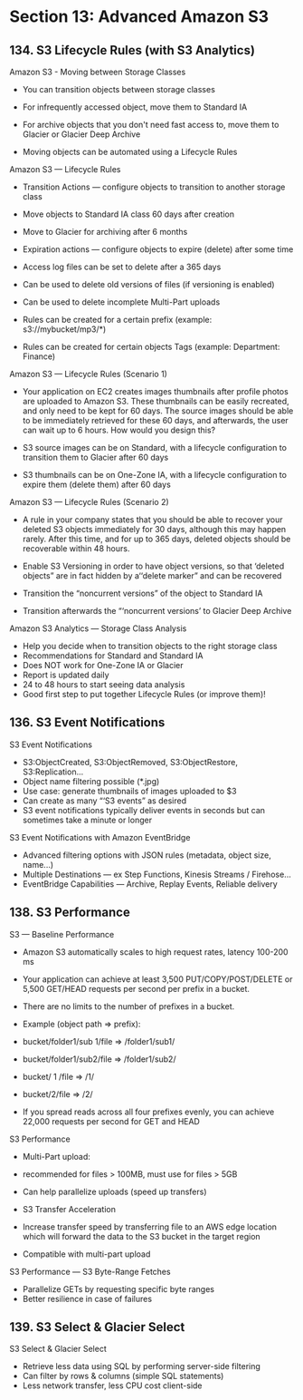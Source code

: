 # Section 13: Advanced Amazon S3

## 134. S3 Lifecycle Rules (with S3 Analytics)

Amazon S3 - Moving between Storage Classes

- You can transition objects between storage classes

- For infrequently accessed object, move them to Standard IA

- For archive objects that you don't need fast access to, move them to Glacier or Glacier Deep Archive

- Moving objects can be automated using a Lifecycle Rules

Amazon S3 — Lifecycle Rules

- Transition Actions — configure objects to transition to another storage class
 - Move objects to Standard IA class 60 days after creation
 - Move to Glacier for archiving after 6 months

- Expiration actions — configure objects to expire (delete) after some time
 - Access log files can be set to delete after a 365 days
 - Can be used to delete old versions of files (if versioning is enabled)
 - Can be used to delete incomplete Multi-Part uploads

- Rules can be created for a certain prefix (example: s3://mybucket/mp3/*)
- Rules can be created for certain objects Tags (example: Department: Finance)

Amazon S3 — Lifecycle Rules (Scenario 1)

- Your application on EC2 creates images thumbnails after profile photos are uploaded to Amazon S3. These thumbnails can be easily recreated, and only need to be kept for 60 days. The source images should be able to be immediately retrieved for these 60 days, and afterwards, the user can wait up to 6 hours. How would you design this?

- S3 source images can be on Standard, with a lifecycle configuration to transition them to Glacier after 60 days

- S3 thumbnails can be on One-Zone IA, with a lifecycle configuration to expire them (delete them) after 60 days

Amazon S3 — Lifecycle Rules (Scenario 2)

- A rule in your company states that you should be able to recover your deleted S3 objects immediately for 30 days, although this may happen rarely. After this time, and for up to 365 days, deleted objects should be recoverable within 48 hours.

- Enable S3 Versioning in order to have object versions, so that ‘deleted objects” are in fact hidden by a‘‘delete marker” and can be recovered
- Transition the “noncurrent versions” of the object to Standard IA
- Transition afterwards the “‘noncurrent versions’ to Glacier Deep Archive

Amazon S3 Analytics — Storage Class Analysis

- Help you decide when to transition objects to the right storage class
- Recommendations for Standard and Standard IA
 - Does NOT work for One-Zone IA or Glacier
- Report is updated daily
- 24 to 48 hours to start seeing data analysis
- Good first step to put together Lifecycle Rules (or improve them)!

## 136. S3 Event Notifications

S3 Event Notifications

- S3:ObjectCreated, S3:ObjectRemoved, S3:ObjectRestore, S3:Replication...
- Object name filtering possible (*.jpg)
- Use case: generate thumbnails of images uploaded to $3
- Can create as many “‘S3 events” as desired
- S3 event notifications typically deliver events in seconds but can sometimes take a minute or longer

S3 Event Notifications with Amazon EventBridge

- Advanced filtering options with JSON rules (metadata, object size, name...)
- Multiple Destinations — ex Step Functions, Kinesis Streams / Firehose...
- EventBridge Capabilities — Archive, Replay Events, Reliable delivery

## 138. S3 Performance

S3 — Baseline Performance

- Amazon S3 automatically scales to high request rates, latency 100-200 ms
- Your application can achieve at least 3,500 PUT/COPY/POST/DELETE or 5,500 GET/HEAD requests per second per prefix in a bucket.
- There are no limits to the number of prefixes in a bucket.
- Example (object path => prefix):
 - bucket/folder1/sub 1/file => /folder1/sub1/
 - bucket/folder1/sub2/file => /folder1/sub2/
 - bucket/ 1 /file => /1/
 - bucket/2/file => /2/

- If you spread reads across all four prefixes evenly, you can achieve 22,000 requests per second for GET and HEAD

S3 Performance

- Multi-Part upload:
 - recommended for files > 100MB, must use for files > 5GB
- Can help parallelize uploads (speed up transfers)

- S3 Transfer Acceleration
 - Increase transfer speed by transferring file to an AWS edge location which will forward the data to the S3 bucket in the target region
 - Compatible with multi-part upload

S3 Performance — S3 Byte-Range Fetches

- Parallelize GETs by requesting specific byte ranges
- Better resilience in case of failures

## 139. S3 Select & Glacier Select

S3 Select & Glacier Select

- Retrieve less data using SQL by performing server-side filtering
- Can filter by rows & columns (simple SQL statements)
- Less network transfer, less CPU cost client-side